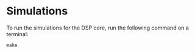 # Simulations
To run the simulations for the DSP core, run the following command on a terminal:
```
make
```